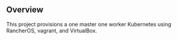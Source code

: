 ## Overview
This project provisions a one master one worker Kubernetes using RancherOS, vagrant, and VirtualBox.

